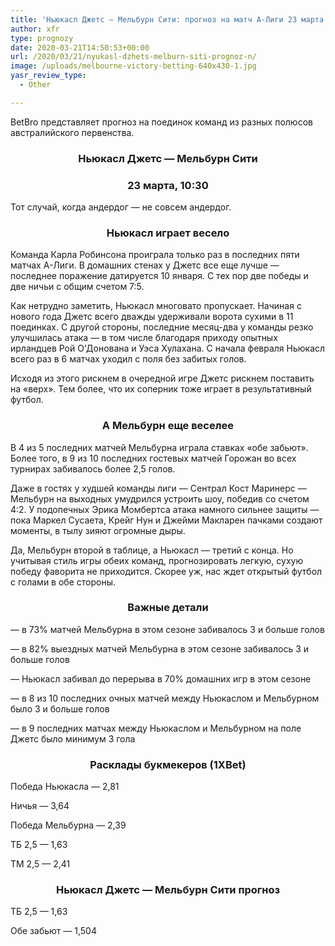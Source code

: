 ```yaml
---
title: 'Ньюкасл Джетс — Мельбурн Сити: прогноз на матч А-Лиги 23 марта'
author: xfr
type: prognozy
date: 2020-03-21T14:50:53+00:00
url: /2020/03/21/nyukasl-dzhets-melburn-siti-prognoz-n/
image: /uploads/melbourne-victory-betting-640x430-1.jpg
yasr_review_type:
  - Other

---
```

BetBro представляет прогноз на поединок команд из разных полюсов австралийского первенства.

<h3 style="text-align: center">
  <strong>Ньюкасл Джетс &#8212; Мельбурн Сити</strong>
</h3>

<h3 style="text-align: center">
  <strong>23 марта, 10:30</strong>
</h3>

Тот случай, когда андердог &#8212; не совсем андердог.

<h3 style="text-align: center">
  Ньюкасл играет весело
</h3>

Команда Карла Робинсона проиграла только раз в последних пяти матчах А-Лиги. В домашних стенах у Джетс все еще лучше &#8212; последнее поражение датируется 10 января. С тех пор две победы и две ничьи с общим счетом 7:5.

Как нетрудно заметить, Ньюкасл многовато пропускает. Начиная с нового года Джетс всего дважды удерживали ворота сухими в 11 поединках. С другой стороны, последние месяц-два у команды резко улучшилась атака &#8212; в том числе благодаря приходу опытных ирландцев Рой О’Донована и Уэса Хулахана. С начала февраля Ньюкасл всего раз в 6 матчах уходил с поля без забитых голов.

Исходя из этого рискнем в очередной игре Джетс рискнем поставить на «верх». Тем более, что их соперник тоже играет в результативный футбол.

<h3 style="text-align: center">
  <strong>А Мельбурн еще веселее</strong>
</h3>

В 4 из 5 последних матчей Мельбурна играла ставках «обе забьют». Более того, в 9 из 10 последних гостевых матчей Горожан во всех турнирах забивалось более 2,5 голов.

Даже в гостях у худшей команды лиги &#8212; Сентрал Кост Маринерс &#8212; Мельбурн на выходных умудрился устроить шоу, победив со счетом 4:2. У подопечных Эрика Момбертса атака намного сильнее защиты &#8212; пока Маркел Сусаета, Крейг Нун и Джейми Макларен пачками создают моменты, в тылу зияют огромные дыры.

Да, Мельбурн второй в таблице, а Ньюкасл &#8212; третий с конца. Но учитывая стиль игры обеих команд, прогнозировать легкую, сухую победу фаворита не приходится. Скорее уж, нас ждет открытый футбол с голами в обе стороны.

<h3 style="text-align: center">
  Важные детали
</h3>

&#8212; в 73% матчей Мельбурна в этом сезоне забивалось 3 и больше голов

&#8212; в 82% выездных матчей Мельбурна в этом сезоне забивалось 3 и больше голов

&#8212; Ньюкасл забивал до перерыва в 70% домашних игр в этом сезоне

&#8212; в 8 из 10 последних очных матчей между Ньюкаслом и Мельбурном было 3 и больше голов

&#8212; в 9 последних матчах между Ньюкаслом и Мельбурном на поле Джетс было минимум 3 гола

<h3 style="text-align: center">
  <strong>Расклады букмекеров (1XBet)</strong>
</h3>

Победа Ньюкасла &#8212; 2,81

Ничья &#8212; 3,64

Победа Мельбурна &#8212; 2,39

ТБ 2,5 &#8212; 1,63

ТМ 2,5 &#8212; 2,41

<h3 style="text-align: center">
  <strong>Ньюкасл Джетс &#8212; Мельбурн Сити прогноз</strong>
</h3>

ТБ 2,5 &#8212; 1,63

Обе забьют &#8212; 1,504